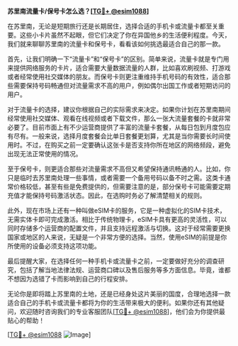 **苏里南流量卡/保号卡怎么选？[[TG💪+ @esim1088](https://t.me/s/esim1088)]**

在苏里南，无论是短期旅行还是长期居住，选择合适的手机卡或流量卡都至关重要。这些小卡片虽然不起眼，但它们决定了你在异国他乡的生活便利程度。今天，我们就来聊聊苏里南的流量卡和保号卡，看看该如何挑选最适合自己的那一款。

首先，让我们明确一下“流量卡”和“保号卡”的区别。简单来说，流量卡就是专门用来提供网络服务的卡片，适合需要大量数据流量的人群，比如喜欢刷视频、打游戏或者经常使用社交媒体的朋友。而保号卡则更注重维持手机号码的有效性，适合那些需要保持号码畅通但对流量需求不高的用户，例如偶尔出国工作或者短期访问的用户。

对于流量卡的选择，建议你根据自己的实际需求来决定。如果你计划在苏里南期间经常使用社交媒体、观看在线视频或者下载文件，那么一张大流量套餐的卡就非常必要了。目前市面上有不少运营商提供了丰富的流量卡套餐，从每日包到月度包应有尽有。一般来说，选择月度套餐会比单日套餐更划算，尤其是当你需要长时间使用时。不过，在购买之前一定要确认这张卡是否支持你所在地区的网络频段，避免出现无法正常使用的情况。

至于保号卡，则更适合那些对流量需求不高但又希望保持通讯畅通的人。比如，你只是临时去苏里南处理一些事情，或者需要一个备用号码以备不时之需。这类卡通常价格较低，甚至有些是免费提供的，但需要注意的是，部分保号卡可能需要定期充值才能保持号码激活状态。因此，在选购时务必了解清楚相关的规则。

此外，现在市场上还有一种叫做eSIM卡的服务，它是一种虚拟化的SIM卡技术，无需实体卡即可完成激活。相比于传统物理卡，eSIM卡具有更高的灵活性，可以同时存储多个运营商的配置文件，并且支持远程激活与切换。这对于经常需要更换国家或地区的人来说，无疑是一个非常方便的选择。当然，使用eSIM的前提是你所使用的设备必须支持这项功能。

最后提醒大家，在选择任何一种手机卡或流量卡之前，一定要做好充分的调查研究，包括了解当地法律法规、运营商口碑以及售后服务等多方面信息。毕竟，谁都不想因为选错了卡而影响到自己的行程安排。

无论你是即将踏上苏里南的土地，还是已经身处这片美丽的国度，合理地选择一款适合自己的手机卡或流量卡都将为你的生活带来极大的便利。如果你还有其他疑问，欢迎随时咨询我们的专业客服团队[[TG💪+ @esim1088](https://t.me/s/esim1088)]，他们会为你提供最贴心的帮助！

[[TG💪+ @esim1088](https://t.me/s/esim1088) ![Image](https://i.postimg.cc/4NQfJmqS/Snipaste-2025-05-13-00-14-12.png)]